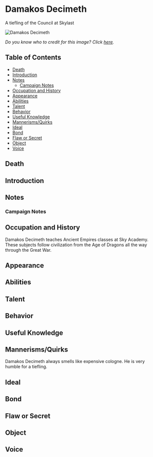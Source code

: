 # Damakos Decimeth <!-- omit in toc -->

A tiefling of the Council at Skylast

![Damakos Decimeth](https://i.pinimg.com/564x/74/3b/c6/743bc683061ec522f56b4015ecd9914a.jpg)

*Do you know who to credit for this image? Click [here](https://airtable.com/shr3qtfCwGUUMYQqI).*

## Table of Contents <!-- omit in toc -->

- [Death](#Death)
- [Introduction](#Introduction)
- [Notes](#Notes)
  - [Campaign Notes](#Campaign-Notes)
- [Occupation and History](#Occupation-and-History)
- [Appearance](#Appearance)
- [Abilities](#Abilities)
- [Talent](#Talent)
- [Behavior](#Behavior)
- [Useful Knowledge](#Useful-Knowledge)
- [Mannerisms/Quirks](#MannerismsQuirks)
- [Ideal](#Ideal)
- [Bond](#Bond)
- [Flaw or Secret](#Flaw-or-Secret)
- [Object](#Object)
- [Voice](#Voice)

## Death

## Introduction

## Notes

### Campaign Notes

## Occupation and History

Damakos Decimeth teaches Ancient Empires classes at Sky Academy. These subjects follow civilization from the Age of Dragons all the way through the Great War.

## Appearance

## Abilities

## Talent

## Behavior

## Useful Knowledge

## Mannerisms/Quirks

Damakos Decimeth always smells like expensive cologne. He is very humble for a tiefling.

## Ideal

## Bond

## Flaw or Secret

## Object

## Voice
